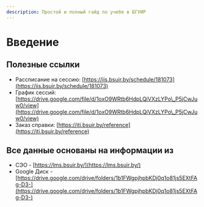 ```yaml
---
description: Простой и полный гайд по учебе в БГУИР
---
```


# Введение

## Полезные ссылки

* Рассписание на сессию: [https://iis.bsuir.by/schedule/181073](https://iis.bsuir.by/schedule/181073)
* График сессий: [https://drive.google.com/file/d/1oxO9WRtb6HdpLQiVXzLYPo\_P5jCwJuw0/view](https://drive.google.com/file/d/1oxO9WRtb6HdpLQiVXzLYPo\_P5jCwJuw0/view)
* Заказ справки: [https://iti.bsuir.by/reference](https://iti.bsuir.by/reference)

## Все данные основаны на информации из

* СЭО - [https://lms.bsuir.by/](https://lms.bsuir.by/)
* Google Диск - [https://drive.google.com/drive/folders/1b1FWgpjhpbKDj0q1o81js5EXtFAg-D3-](https://drive.google.com/drive/folders/1b1FWgpjhpbKDj0q1o81js5EXtFAg-D3-)
